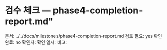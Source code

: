 # 검수 체크 — phase4-completion-report.md"
문서: ../../docs/milestones/phase4-completion-report.md
검토 필요: yes
확인 완료: no
확인자:
확인 일시:
비고:

